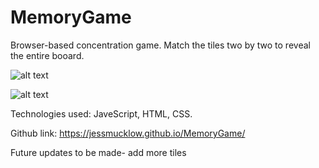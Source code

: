 # MemoryGame
 Browser-based concentration game.
 Match the tiles two by two to reveal the entire booard. 
 
 ![alt text](https://i.gyazo.com/13ece4e1d68902101cd69d868f7dcdea.png)

![alt text](https://i.gyazo.com/7ef3228d2359d7ee416a9c4317b5a903.png)



Technologies used: JaveScript, HTML, CSS.

Github link: https://jessmucklow.github.io/MemoryGame/


Future updates to be made-
add more tiles

